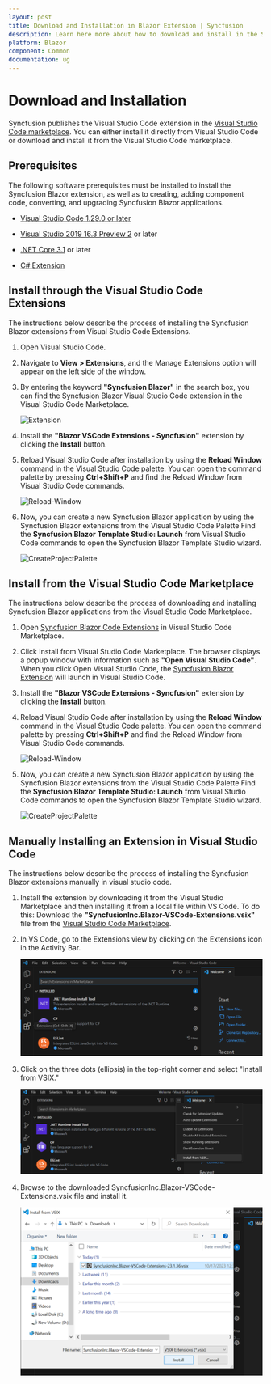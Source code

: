 ```yaml
---
layout: post
title: Download and Installation in Blazor Extension | Syncfusion
description: Learn here more about how to download and install in the Syncfusion Blazor Extension for Visual Studio Code and much more.
platform: Blazor
component: Common
documentation: ug
---
```


# Download and Installation

Syncfusion publishes the Visual Studio Code extension in the [Visual Studio Code marketplace](https://marketplace.visualstudio.com/items?itemName=SyncfusionInc.Blazor-VSCode-Extensions). You can either install it directly from Visual Studio Code or download and install it from the Visual Studio Code marketplace.

## Prerequisites

The following software prerequisites must be installed to install the Syncfusion Blazor extension, as well as to creating, adding component code, converting, and upgrading Syncfusion Blazor applications.

* [Visual Studio Code 1.29.0 or later](https://code.visualstudio.com/download)

* [Visual Studio 2019 16.3 Preview 2](https://visualstudio.microsoft.com/vs/) or later

* [.NET Core 3.1](https://dotnet.microsoft.com/en-us/download/dotnet/3.1) or later

* [C# Extension](https://marketplace.visualstudio.com/items?itemName=ms-dotnettools.csharp)

## Install through the Visual Studio Code Extensions

The instructions below describe the process of installing the Syncfusion Blazor extensions from Visual Studio Code Extensions.

1. Open Visual Studio Code.

2. Navigate to **View > Extensions**, and the Manage Extensions option will appear on the left side of the window.

3. By entering the keyword **"Syncfusion Blazor"** in the search box, you can find the Syncfusion Blazor Visual Studio Code extension in the Visual Studio Code Marketplace.

     ![Extension](images/Extension.png)

4. Install the **"Blazor VSCode Extensions - Syncfusion"** extension by clicking the **Install** button.

5. Reload Visual Studio Code after installation by using the **Reload Window** command in the Visual Studio Code palette. You can open the command palette by pressing **Ctrl+Shift+P** and find the Reload Window from Visual Studio Code commands.

     ![Reload-Window](images/Reload-Window.png)

6. Now, you can create a new Syncfusion Blazor application by using the Syncfusion Blazor extensions from the Visual Studio Code Palette Find the **Syncfusion Blazor Template Studio: Launch** from Visual Studio Code commands to open the Syncfusion Blazor Template Studio wizard.

     ![CreateProjectPalette](images/CreateProjectPalette.png)

## Install from the Visual Studio Code Marketplace

The instructions below describe the process of downloading and installing Syncfusion Blazor applications from the Visual Studio Code Marketplace.

1. Open [Syncfusion Blazor Code Extensions](https://marketplace.visualstudio.com/items?itemName=SyncfusionInc.Blazor-VSCode-Extensions) in Visual Studio Code Marketplace.

2. Click Install from Visual Studio Code Marketplace. The browser displays a popup window with information such as **"Open Visual Studio Code"**. When you click Open Visual Studio Code, the [Syncfusion Blazor Extension](https://marketplace.visualstudio.com/items?itemName=SyncfusionInc.Blazor-VSCode-Extensions) will launch in Visual Studio Code.

3. Install the **"Blazor VSCode Extensions - Syncfusion"** extension by clicking the **Install** button.

4. Reload Visual Studio Code after installation by using the **Reload Window** command in the Visual Studio Code palette. You can open the command palette by pressing **Ctrl+Shift+P** and find the Reload Window from Visual Studio Code commands.

     ![Reload-Window](images/Reload-Window.png)

5. Now, you can create a new Syncfusion Blazor application by using the Syncfusion Blazor extensions from the Visual Studio Code Palette Find the **Syncfusion Blazor Template Studio: Launch** from Visual Studio Code commands to open the Syncfusion Blazor Template Studio wizard.

     ![CreateProjectPalette](images/CreateProjectPalette.png)

## Manually Installing an Extension in Visual Studio Code
The instructions below describe the process of installing the Syncfusion Blazor extensions manually in visual studio code.

1. Install the extension by downloading it from the Visual Studio Marketplace and then installing it from a local file within VS Code. To do this: Download the **"SyncfusionInc.Blazor-VSCode-Extensions.vsix"** file from the [Visual Studio Code Marketplace](https://marketplace.visualstudio.com/items?itemName=SyncfusionInc.Blazor-VSCode-Extensions).

2. In VS Code, go to the Extensions view by clicking on the Extensions icon in the Activity Bar.

      ![ExtensionIcon](images/ExtensionIcon.png)

3. Click on the three dots (ellipsis) in the top-right corner and select "Install from VSIX."

      ![InstallVsix](images/InstallVsix.png)

4. Browse to the downloaded SyncfusionInc.Blazor-VSCode-Extensions.vsix file and install it.

      ![DownloadVsix](images/DownloadVsix.png)
